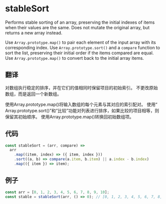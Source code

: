 # stableSort

Performs stable sorting of an array, preserving the initial indexes of items when their values are the same.
Does not mutate the original array, but returns a new array instead.

Use `Array.prototype.map()` to pair each element of the input array with its corresponding index.
Use `Array.prototype.sort()` and a `compare` function to sort the list, preserving their initial order if the items compared are equal.
Use `Array.prototype.map()` to convert back to the initial array items.

## 翻译

对数组执行稳定的排序，并在它们的值相同时保留项目的初始索引。
不更改原始数组，而是返回一个新数组。

使用Array.prototype.map()将输入数组的每个元素与其对应的索引配对。
使用“ Array.prototype.sort()”和“比较”功能对列表进行排序，如果比较的项目相等，则保留其初始顺序。
使用Array.prototype.map()转换回初始数组项。

## 代码

```js
const stableSort = (arr, compare) =>
  arr
    .map((item, index) => ({ item, index }))
    .sort((a, b) => compare(a.item, b.item) || a.index - b.index)
    .map(({ item }) => item);
```

## 例子

```js
const arr = [0, 1, 2, 3, 4, 5, 6, 7, 8, 9, 10];
const stable = stableSort(arr, () => 0); // [0, 1, 2, 3, 4, 5, 6, 7, 8, 9, 10]
```
